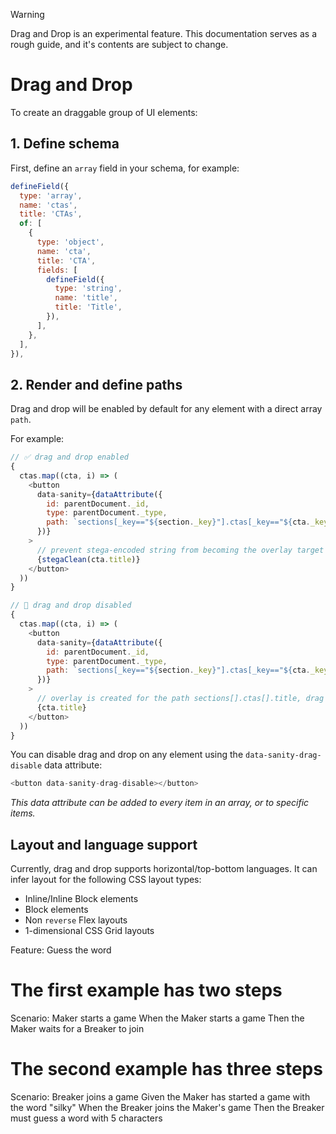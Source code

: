 > [!WARNING]
> Drag and Drop is an experimental feature. This documentation serves as a rough guide, and it's contents are subject to change.

# Drag and Drop

To create an draggable group of UI elements:

## 1. Define schema

First, define an `array` field in your schema, for example:

```js
defineField({
  type: 'array',
  name: 'ctas',
  title: 'CTAs',
  of: [
    {
      type: 'object',
      name: 'cta',
      title: 'CTA',
      fields: [
        defineField({
          type: 'string',
          name: 'title',
          title: 'Title',
        }),
      ],
    },
  ],
}),
```

## 2. Render and define paths

Drag and drop will be enabled by default for any element with a direct array `path`.

For example:

```js
// ✅ drag and drop enabled
{
  ctas.map((cta, i) => (
    <button
      data-sanity={dataAttribute({
        id: parentDocument._id,
        type: parentDocument._type,
        path: `sections[_key=="${section._key}"].ctas[_key=="${cta._key}"]`,
      })}
    >
      // prevent stega-encoded string from becoming the overlay target
      {stegaClean(cta.title)}
    </button>
  ))
}
```

```js
// 🚫 drag and drop disabled
{
  ctas.map((cta, i) => (
    <button
      data-sanity={dataAttribute({
        id: parentDocument._id,
        type: parentDocument._type,
        path: `sections[_key=="${section._key}"].ctas[_key=="${cta._key}"]`,
      })}
    >
      // overlay is created for the path sections[].ctas[].title, drag and drop cannot be enabled
      {cta.title}
    </button>
  ))
}
```

You can disable drag and drop on any element using the `data-sanity-drag-disable` data attribute:

```js
<button data-sanity-drag-disable></button>
```

_This data attribute can be added to every item in an array, or to specific items._

## Layout and language support

Currently, drag and drop supports horizontal/top-bottom languages. It can infer layout for the following CSS layout types:

- Inline/Inline Block elements
- Block elements
- Non `reverse` Flex layouts
- 1-dimensional CSS Grid layouts

Feature: Guess the word

# The first example has two steps

Scenario: Maker starts a game
When the Maker starts a game
Then the Maker waits for a Breaker to join

# The second example has three steps

Scenario: Breaker joins a game
Given the Maker has started a game with the word "silky"
When the Breaker joins the Maker's game
Then the Breaker must guess a word with 5 characters

